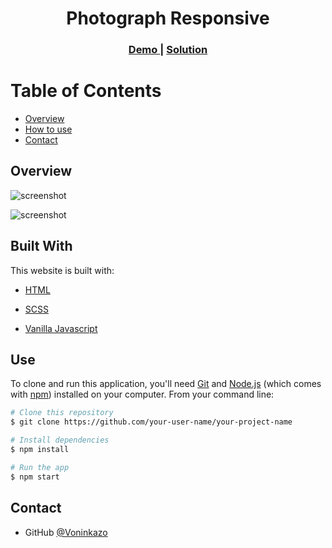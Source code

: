 <h1 align="center">Photograph Responsive</h1>

<div align="center">
  <h3>
    <a href="https://github.com/Voninkazo/front-end-finals">
      Demo
    </a>
    <span> | </span>
    <a href="https://photograph-landing-sandy.netlify.app/">
      Solution
    </a>
  </h3>
</div>

# Table of Contents

-   [Overview](#overview)
-   [How to use](#how-to-use)
-   [Contact](#contact)
<!-- OVERVIEW -->

## Overview
![screenshot](./webroot/screenshots/edie-screenshot2.png)

![screenshot](./webroot/screenshots/edie-screenshot1.png)

## Built With
This website is built with:
 - [HTML](https://www.google.com/search?q=html&rlz=1C1AVFC_enMG885MG885&oq=html&aqs=chrome..69i57j0l2j69i61j69i60l2j69i65l2.1712j0j1&sourceid=chrome&ie=UTF-8)

 - [SCSS](https://sass-lang.com/guide)

 - [Vanilla Javascript](https://developer.mozilla.org/en-US/docs/Web/JavaScript)


## Use

<!-- Example: -->

To clone and run this application, you'll need [Git](https://git-scm.com) and [Node.js](https://nodejs.org/en/download/) (which comes with [npm](http://npmjs.com)) installed on your computer. From your command line:

```bash
# Clone this repository
$ git clone https://github.com/your-user-name/your-project-name

# Install dependencies
$ npm install

# Run the app
$ npm start
```

## Contact
-   GitHub [@Voninkazo](https://github.com/Voninkazo)


